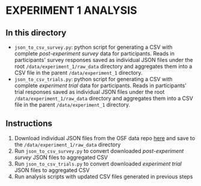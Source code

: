 # EXPERIMENT 1 ANALYSIS


## In this directory
- `json_to_csv_survey.py`: python script for generating a CSV with complete *post-experiment survey* data for participants. Reads in participants' survey responses saved as individual JSON files under the root `/data/experiment_1/raw_data` directory and aggregates them into a CSV file in the parent `/data/experiment_1` directory.
- `json_to_csv_trials.py`: python script for generating a CSV with complete *experiment trial* data for participants. Reads in participants' trial responses saved as individual JSON files under the root `/data/experiment_1/raw_data` directory and aggregates them into a CSV file in the parent `/data/experiment_1` directory.


## Instructions
1. Download individual JSON files from the OSF data repo [here](https://osf.io/p84m6/) and save to the `/data/experiment_1/raw_data` directory
2. Run `json_to_csv_survey.py` to convert downloaded *post-experiment survey* JSON files to aggregated CSV
3. Run `json_to_csv_trials.py` to convert downloaded *experiment trial* JSON files to aggregated CSV
4. Run analysis scripts with updated CSV files generated in previous steps